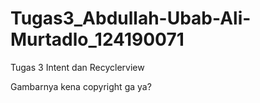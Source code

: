 # Tugas3_Abdullah-Ubab-Ali-Murtadlo_124190071

Tugas 3 Intent dan Recyclerview

Gambarnya kena copyright ga ya?
